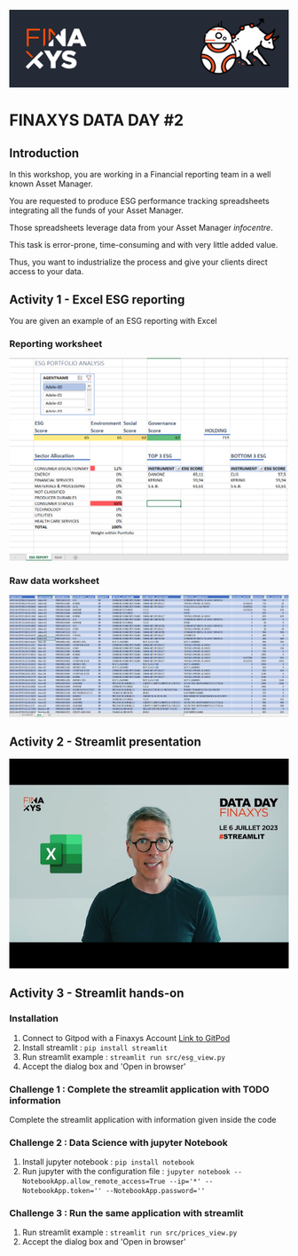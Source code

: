 ![](res/finaxys_baniere.png)

# FINAXYS DATA DAY #2

## Introduction

In this workshop, you are working in a Financial reporting team in a well known Asset Manager.

You are requested to produce ESG performance tracking spreadsheets integrating all the funds of your Asset Manager.

Those spreadsheets leverage data from your Asset Manager _infocentre_.

This task is error-prone, time-consuming and with very little added value.

Thus, you want to industrialize the process and give your clients direct access to your data.

## Activity 1 - Excel ESG reporting

You are given an example of  an ESG reporting with Excel

### Reporting worksheet

![](res/ESG_REPORT.PNG)

### Raw data worksheet

![](res/ESG_REPORT_RAW.PNG)

## Activity 2 - Streamlit presentation

[![](res/pierre_video.jpg)](https://youtube.com/watch?v=LSBqpPQ9c-M&ab_channel=MediasFINAXYS)

## Activity 3 - Streamlit hands-on

### Installation

1. Connect to Gitpod with a Finaxys Account [Link to GitPod](https://gitpod.io/#https://github.com/Finaxys/SustainableDataDay)
2. Install streamlit : `pip install streamlit`
3. Run streamlit example : `streamlit run src/esg_view.py`
4. Accept the dialog box and 'Open in browser'

### Challenge 1 : Complete the streamlit application with TODO information

Complete the streamlit application with information given inside the code

### Challenge 2 : Data Science with jupyter Notebook

1. Install jupyter notebook : `pip install notebook`
2. Run jupyter with the configuration file : `jupyter notebook --NotebookApp.allow_remote_access=True --ip='*' --NotebookApp.token='' --NotebookApp.password=''`

### Challenge 3 : Run the same application with streamlit

1. Run streamlit example : `streamlit run src/prices_view.py`
2. Accept the dialog box and 'Open in browser'